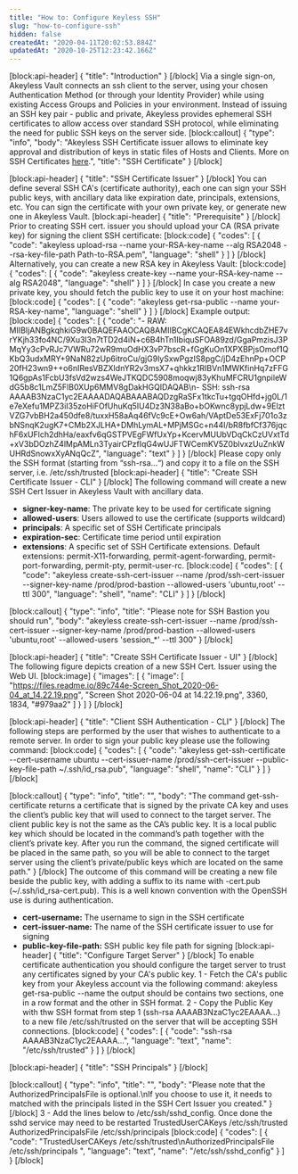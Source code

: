 ```yaml
---
title: "How to: Configure Keyless SSH"
slug: "how-to-configure-ssh"
hidden: false
createdAt: "2020-04-11T20:02:53.884Z"
updatedAt: "2020-10-25T12:23:42.166Z"
---
```

[block:api-header]
{
  "title": "Introduction"
}
[/block]
Via a single sign-on, Akeyless Vault connects an ssh client to the server, using your chosen Authentication Method (or through your Identity Provider) while using existing Access Groups and Policies in your environment. 
Instead of issuing an SSH key pair - public and private, Akeyless provides ephemeral SSH certificates to allow access over standard SSH protocol, while eliminating the need for public SSH keys on the server side.
[block:callout]
{
  "type": "info",
  "body": "Akeyless SSH Certificate issuer allows to eliminate key approval and distribution of keys in static files of Hosts and Clients. More on SSH Certificates [here](doc:ssh-certificates).",
  "title": "SSH Certificate"
}
[/block]

[block:api-header]
{
  "title": "SSH Certificate Issuer"
}
[/block]
You can define several SSH CA's (certificate authority), each one can sign your SSH public keys, with ancillary data like expiration date, principals, extensions, etc.
You can sign the certificate with your own private key, or generate new one in Akeyless Vault. 
[block:api-header]
{
  "title": "Prerequisite"
}
[/block]
Prior to creating SSH cert. issuer you should upload your CA (RSA private key) for signing the client SSH certificate:
[block:code]
{
  "codes": [
    {
      "code": "akeyless upload-rsa --name your-RSA-key-name --alg RSA2048 --rsa-key-file-path Path-to-RSA.pem",
      "language": "shell"
    }
  ]
}
[/block]
Alternatively, you can create a new RSA key in Akeyless Vault:
[block:code]
{
  "codes": [
    {
      "code": "akeyless create-key --name your-RSA-key-name --alg RSA2048",
      "language": "shell"
    }
  ]
}
[/block]
In case you create a new private key, you should fetch the public key to use it on your host machine:
[block:code]
{
  "codes": [
    {
      "code": "akeyless get-rsa-public --name your-RSA-key-name",
      "language": "shell"
    }
  ]
}
[/block]
Example output:
[block:code]
{
  "codes": [
    {
      "code": "- RAW: MIIBIjANBgkqhkiG9w0BAQEFAAOCAQ8AMIIBCgKCAQEA84EWkhcdbZHE7vrYKjh33fo4NC/9Xu3l3n7tTD2d4iN+c6B4hTn1IbiquSFOA89zd/GgaPmzisJ3PMqYy3cPvRJc7VWRu72wR9muOdHX3vP7bscR+fGgKuOn1XPXBPjsOmof1QKbQ3udxMRY+9NaN82zUp6itroCu/gjG9lySxwPgzIS8pgC/jD4zEhnPp+OCP20fH23wn9++o6nIResVBZXIdnYR2v3msX7+qhkkz1RIBVn1MWKfinHq7zFFG1Q6gpAs1FcbU3fsVd2wzs4WeJTKQDC5908moqwj83yKhuMFCRU1gnpileWdG5b8c1LmZ5FlB0XUp6MMV8gDakHGQIDAQAB\n- SSH: ssh-rsa AAAAB3NzaC1yc2EAAAADAQABAAABAQDzgRaSFx1tkcTu+tgqOHfd+jg0L/1e7eXefu1MPZ3iI35zoHiFOfUhuKq5IU4Dz3N38aBo+bOKwnc8ypjLdw+9ElztVZG7vbBH2a450dfe8/tuxxH58aAq46fVc9cE+Ow6ah/VAptDe53ExFj701o3zbNSnqK2ugK7+CMb2XJLHA+DMhLymAL+MPjMSGc+n44I/bR8fbfCf376jqchF6xUFlch2dhHa/eaxfv6qGSTPVEgFWfUxYp+KcervMUUbVDqCkCzUVxtTd+xV3bDOzhZ4lMpAMLn3TyairCPzfIqG4wUJFTWCemKV5Z0blvxzUuZnkWUHRdSnowxXyANqQcZ",
      "language": "text"
    }
  ]
}
[/block]
Please copy only the SSH format (starting from “ssh-rsa…“) and copy it to a file on the SSH server, i.e. /etc/ssh/trusted
[block:api-header]
{
  "title": "Create SSH Certificate Issuer - CLI"
}
[/block]
The following command will create a new SSH Cert Issuer in Akeyless Vault with ancillary data.
  * **signer-key-name**: The private key to be used for certificate signing 
  * **allowed-users**: Users allowed to use the certificate (supports wildcard)
  * **principals**: A specific set of SSH Certificate principals 
  * **expiration-sec**: Certificate time period until expiration
  * **extensions**: A specific set of SSH Certificate extensions. Default extensions:  permit-X11-forwarding, permit-agent-forwarding, permit-port-forwarding, permit-pty, permit-user-rc.
[block:code]
{
  "codes": [
    {
      "code": "akeyless create-ssh-cert-issuer --name /prod/ssh-cert-issuer --signer-key-name /prod/prod-bastion --allowed-users 'ubuntu,root' --ttl 300",
      "language": "shell",
      "name": "CLI"
    }
  ]
}
[/block]

[block:callout]
{
  "type": "info",
  "title": "Please note for SSH Bastion you should run",
  "body": "akeyless create-ssh-cert-issuer --name /prod/ssh-cert-issuer --signer-key-name /prod/prod-bastion --allowed-users 'ubuntu,root' --allowed-users 'session_*' --ttl 300"
}
[/block]

[block:api-header]
{
  "title": "Create SSH Certificate Issuer - UI"
}
[/block]
The following figure depicts creation of a new SSH Cert. Issuer using the Web UI. 
[block:image]
{
  "images": [
    {
      "image": [
        "https://files.readme.io/89c744e-Screen_Shot_2020-06-04_at_14.22.19.png",
        "Screen Shot 2020-06-04 at 14.22.19.png",
        3360,
        1834,
        "#979aa2"
      ]
    }
  ]
}
[/block]

[block:api-header]
{
  "title": "Client SSH Authentication - CLI"
}
[/block]
The following steps are performed by the user that wishes to authenticate to a remote server.
In order to sign your public key please use the following command:
[block:code]
{
  "codes": [
    {
      "code": "akeyless get-ssh-certificate --cert-username ubuntu --cert-issuer-name /prod/ssh-cert-issuer --public-key-file-path ~/.ssh/id_rsa.pub",
      "language": "shell",
      "name": "CLI"
    }
  ]
}
[/block]

[block:callout]
{
  "type": "info",
  "title": "",
  "body": "The command get-ssh-certificate returns a certificate that is signed by the private CA key and uses the client’s public key that will used to connect to the target server. The client public key is not the same as the CA’s public key. It is a local public key which should be located in the command’s path together with the client’s private key. After you run the command, the signed certificate will be placed in the same path, so you will be able to connect to the target server using the client’s private/public keys which are located on the same path."
}
[/block]
The outcome of this command will be creating a new file beside the public key, with adding a suffix to its name with -cert.pub   (~/.ssh/id_rsa-cert.pub). This is a well known convention with the OpenSSH use is during authentication.

  * **cert-username:** The username to sign in the SSH certificate
  * **cert-issuer-name:** The name of the SSH certificate issuer to use for signing
  * **public-key-file-path:** SSH public key file path for signing
[block:api-header]
{
  "title": "Configure Target Server"
}
[/block]
To enable certificate authentication you should configure the target server to trust any certificates signed by your CA's public key.
1 - Fetch the CA's public key from your Akeyless account via the following command:
    akeyless get-rsa-public --name <your-ca-key-name>
    the output should be contains two sections, one in a row format and the other in SSH format.
2 - Copy the Public Key with thw SSH format from step 1 (ssh-rsa AAAAB3NzaC1yc2EAAAA...) to a new file /etc/ssh/trusted on the server that will be accepting SSH connections.
[block:code]
{
  "codes": [
    {
      "code": "ssh-rsa AAAAB3NzaC1yc2EAAAA...",
      "language": "text",
      "name": "/etc/ssh/trusted"
    }
  ]
}
[/block]

[block:api-header]
{
  "title": "SSH Principals"
}
[/block]

[block:callout]
{
  "type": "info",
  "title": "",
  "body": "Please note that the AuthorizedPrincipalsFile is optional.\nIf you choose to use it, it needs to matched with the principals listed in the SSH Cert Issuer you created."
}
[/block]
3 - Add the lines below to /etc/ssh/sshd_config. Once done the sshd service may need to be restarted
    TrustedUserCAKeys /etc/ssh/trusted
    AuthorizedPrincipalsFile /etc/ssh/principals
[block:code]
{
  "codes": [
    {
      "code": "TrustedUserCAKeys /etc/ssh/trusted\nAuthorizedPrincipalsFile /etc/ssh/principals ",
      "language": "text",
      "name": "/etc/ssh/sshd_config"
    }
  ]
}
[/block]